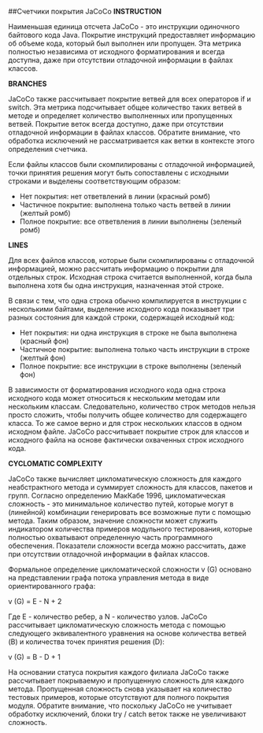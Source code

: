 ##Счетчики покрытия JaCoCo
**INSTRUCTION**

Наименьшая единица отсчета JaCoCo - это инструкции одиночного байтового кода Java. Покрытие инструкций предоставляет информацию об объеме кода, который был выполнен или пропущен. Эта метрика полностью независима от исходного форматирования и всегда доступна, даже при отсутствии отладочной информации в файлах классов.

**BRANCHES**

JaCoCo также рассчитывает покрытие ветвей для всех операторов if и switch. Эта метрика подсчитывает общее количество таких ветвей в методе и определяет количество выполненных или пропущенных ветвей. Покрытие веток всегда доступно, даже при отсутствии отладочной информации в файлах классов. Обратите внимание, что обработка исключений не рассматривается как ветки в контексте этого определения счетчика.

Если файлы классов были скомпилированы с отладочной информацией, точки принятия решения могут быть сопоставлены с исходными строками и выделены соответствующим образом:

* Нет покрытия: нет ответвлений в линии (красный ромб)
* Частичное покрытие: выполнена только часть ветвей в линии (желтый ромб)
* Полное покрытие: все ответвления в линии выполнены (зеленый ромб)

**LINES**

Для всех файлов классов, которые были скомпилированы с отладочной информацией, можно рассчитать информацию о покрытии для отдельных строк. Исходная строка считается выполненной, когда была выполнена хотя бы одна инструкция, назначенная этой строке.

В связи с тем, что одна строка обычно компилируется в инструкции с несколькими байтами, выделение исходного кода показывает три разных состояния для каждой строки, содержащей исходный код:

* Нет покрытия: ни одна инструкция в строке не была выполнена (красный фон)
* Частичное покрытие: выполнена только часть инструкции в строке (желтый фон)
* Полное покрытие: все инструкции в строке выполнены (зеленый фон)

В зависимости от форматирования исходного кода одна строка исходного кода может относиться к нескольким методам или нескольким классам. Следовательно, количество строк методов нельзя просто сложить, чтобы получить общее количество для содержащего класса. То же самое верно и для строк нескольких классов в одном исходном файле. JaCoCo рассчитывает покрытие строк для классов и исходного файла на основе фактически охваченных строк исходного кода.

**CYCLOMATIC COMPLEXITY**

JaCoCo также вычисляет цикломатическую сложность для каждого неабстрактного метода и суммирует сложность для классов, пакетов и групп. Согласно определению МакКабе 1996, цикломатическая сложность - это минимальное количество путей, которые могут в (линейной) комбинации генерировать все возможные пути с помощью метода. Таким образом, значение сложности может служить индикатором количества примеров модульного тестирования, которые полностью охватывают определенную часть программного обеспечения. Показатели сложности всегда можно рассчитать, даже при отсутствии отладочной информации в файлах классов.

Формальное определение цикломатической сложности v (G) основано на представлении графа потока управления метода в виде ориентированного графа:

v (G) = E - N + 2

Где E - количество ребер, а N - количество узлов. JaCoCo рассчитывает цикломатическую сложность метода с помощью следующего эквивалентного уравнения на основе количества ветвей (B) и количества точек принятия решения (D):

v (G) = B - D + 1

На основании статуса покрытия каждого филиала JaCoCo также рассчитывает покрываемую и пропущенную сложность для каждого метода. Пропущенная сложность снова указывает на количество тестовых примеров, которые отсутствуют для полного покрытия модуля. Обратите внимание, что поскольку JaCoCo не учитывает обработку исключений, блоки try / catch веток также не увеличивают сложность.